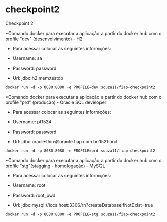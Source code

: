 # checkpoint2
Checkpoint 2

*Comando docker para executar a aplicação a partir do docker hub com o profile "dev" (desenvolvimento) - H2

- Para acessar colocar as seguintes informções:
  
- Username: sa
- Password: password
- Url: jdbc:h2:mem:testdb

```
docker run -d -p 8080:8080 -e PROFILE=dev souza11/fiap-checkpoint2
```

*Comando docker para executar a aplicação a partir do docker hub com o profile "prd" (produção) - Oracle SQL developer

- Para acessar colocar as seguintes informções:
  
- Username: pf1524
- Password: password
- Url: jdbc:oracle:thin:@oracle.fiap.com.br:1521:orcl

```
docker run -d -p 8080:8080 -e PROFILE=prd souza11/fiap-checkpoint2 
```

*Comando docker para executar a aplicação a partir do docker hub com o profile "stg"(stagging - homologação) - MySQL

- Para acessar colocar as seguintes informções:
  
- Username: root
- Password: root_pwd
- Url: jdbc:mysql://localhost:3306/rh?createDatabaseIfNotExist=true

```
docker run -d -p 8080:8080 -e PROFILE=stg souza11/fiap-checkpoint2 
